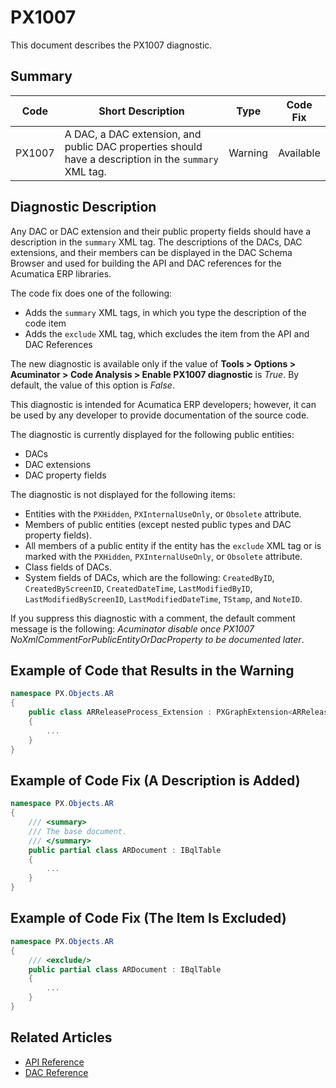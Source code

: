 # PX1007
This document describes the PX1007 diagnostic.

## Summary

| Code   | Short Description                                   | Type                             | Code Fix  | 
| ------ | ----------------------------------------------------| -------------------------------- | --------- | 
| PX1007 | A DAC, a DAC extension, and public DAC properties should have a description in the `summary` XML tag. | Warning | Available | 

## Diagnostic Description
Any DAC or DAC extension and their public property fields should have a description in the `summary` XML tag. The descriptions of the DACs, DAC extensions, and their members can be displayed in the DAC Schema Browser and used for building the API and DAC references for the Acumatica ERP libraries.

The code fix does one of the following:

 - Adds the `summary` XML tags, in which you type the description of the code item
 - Adds the `exclude` XML tag, which excludes the item from the API and DAC References

The new diagnostic is available only if the value of **Tools > Options > Acuminator > Code Analysis > Enable PX1007 diagnostic** is _True_. By default, the value of this option is _False_. 

This diagnostic is intended for Acumatica ERP developers; however, it can be used by any developer to provide documentation of the source code.

The diagnostic is currently displayed for the following public entities:
 - DACs
 - DAC extensions
 - DAC property fields

The diagnostic is not displayed for the following items: 
 - Entities with the `PXHidden`, `PXInternalUseOnly`, or `Obsolete` attribute.
 - Members of public entities (except nested public types and DAC property fields).
 - All members of a public entity if the entity has the `exclude` XML tag or is marked with the `PXHidden`, `PXInternalUseOnly`, or `Obsolete` attribute.
 - Class fields of DACs. 
 - System fields of DACs, which are the following: `CreatedByID`, `CreatedByScreenID`, `CreatedDateTime`, `LastModifiedByID`, `LastModifiedByScreenID`, `LastModifiedDateTime`, `TStamp`, and `NoteID`.

If you suppress this diagnostic with a comment, the default comment message is the following: _Acuminator disable once PX1007 NoXmlCommentForPublicEntityOrDacProperty to be documented later_.

## Example of Code that Results in the Warning

```C#
namespace PX.Objects.AR
{
    public class ARReleaseProcess_Extension : PXGraphExtension<ARReleaseProcess> // The PX1007 warning is displayed for this line.
    {
        ...
    }
}
```

## Example of Code Fix (A Description is Added)

```C#
namespace PX.Objects.AR
{
    /// <summary>
    /// The base document.
    /// </summary>
    public partial class ARDocument : IBqlTable
    {
        ...
    }
}
```

## Example of Code Fix (The Item Is Excluded)

```C#
namespace PX.Objects.AR
{
    /// <exclude/>
    public partial class ARDocument : IBqlTable
    {
        ...
    }
}
```

## Related Articles

 - [API Reference](https://help.acumatica.com/Help?ScreenId=ShowWiki&pageid=41f852ad-6736-e6fa-d080-006a9776ed78)
 - [DAC Reference](https://help.acumatica.com/Help?ScreenId=ShowWiki&pageid=177d968e-53c0-3d58-e93c-b8a55936635a)
